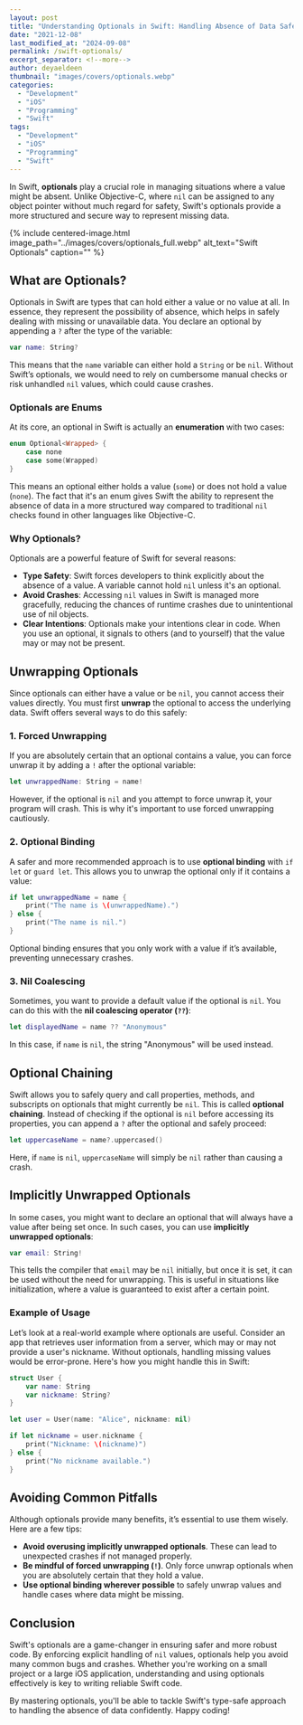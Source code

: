 ```yaml
---
layout: post  
title: "Understanding Optionals in Swift: Handling Absence of Data Safely"  
date: "2021-12-08"  
last_modified_at: "2024-09-08"  
permalink: /swift-optionals/  
excerpt_separator: <!--more-->  
author: deyaeldeen  
thumbnail: "images/covers/optionals.webp"  
categories:  
  - "Development"  
  - "iOS"  
  - "Programming"  
  - "Swift"  
tags:  
  - "Development"  
  - "iOS"  
  - "Programming"  
  - "Swift"
---
```


In Swift, **optionals** play a crucial role in managing situations where a value might be absent. Unlike Objective-C, where `nil` can be assigned to any object pointer without much regard for safety, Swift's optionals provide a more structured and secure way to represent missing data.

<!--more-->

{%
 include centered-image.html
 image_path="../images/covers/optionals_full.webp"
 alt_text="Swift Optionals" 
 caption=""
%}

## What are Optionals?

Optionals in Swift are types that can hold either a value or no value at all. In essence, they represent the possibility of absence, which helps in safely dealing with missing or unavailable data. You declare an optional by appending a `?` after the type of the variable:

```swift
var name: String?
```

This means that the `name` variable can either hold a `String` or be `nil`. Without Swift’s optionals, we would need to rely on cumbersome manual checks or risk unhandled `nil` values, which could cause crashes.

### Optionals are Enums

At its core, an optional in Swift is actually an **enumeration** with two cases:

```swift
enum Optional<Wrapped> {
    case none
    case some(Wrapped)
}
```

This means an optional either holds a value (`some`) or does not hold a value (`none`). The fact that it's an enum gives Swift the ability to represent the absence of data in a more structured way compared to traditional `nil` checks found in other languages like Objective-C.

### Why Optionals?

Optionals are a powerful feature of Swift for several reasons:

- **Type Safety**: Swift forces developers to think explicitly about the absence of a value. A variable cannot hold `nil` unless it's an optional.
- **Avoid Crashes**: Accessing `nil` values in Swift is managed more gracefully, reducing the chances of runtime crashes due to unintentional use of nil objects.
- **Clear Intentions**: Optionals make your intentions clear in code. When you use an optional, it signals to others (and to yourself) that the value may or may not be present.

## Unwrapping Optionals

Since optionals can either have a value or be `nil`, you cannot access their values directly. You must first **unwrap** the optional to access the underlying data. Swift offers several ways to do this safely:

### 1. Forced Unwrapping

If you are absolutely certain that an optional contains a value, you can force unwrap it by adding a `!` after the optional variable:

```swift
let unwrappedName: String = name!
```

However, if the optional is `nil` and you attempt to force unwrap it, your program will crash. This is why it's important to use forced unwrapping cautiously.

### 2. Optional Binding

A safer and more recommended approach is to use **optional binding** with `if let` or `guard let`. This allows you to unwrap the optional only if it contains a value:

```swift
if let unwrappedName = name {
    print("The name is \(unwrappedName).")
} else {
    print("The name is nil.")
}
```

Optional binding ensures that you only work with a value if it’s available, preventing unnecessary crashes.

### 3. Nil Coalescing

Sometimes, you want to provide a default value if the optional is `nil`. You can do this with the **nil coalescing operator (`??`)**:

```swift
let displayedName = name ?? "Anonymous"
```

In this case, if `name` is `nil`, the string "Anonymous" will be used instead.

## Optional Chaining

Swift allows you to safely query and call properties, methods, and subscripts on optionals that might currently be `nil`. This is called **optional chaining**. Instead of checking if the optional is `nil` before accessing its properties, you can append a `?` after the optional and safely proceed:

```swift
let uppercaseName = name?.uppercased()
```

Here, if `name` is `nil`, `uppercaseName` will simply be `nil` rather than causing a crash.

## Implicitly Unwrapped Optionals

In some cases, you might want to declare an optional that will always have a value after being set once. In such cases, you can use **implicitly unwrapped optionals**:

```swift
var email: String!
```

This tells the compiler that `email` may be `nil` initially, but once it is set, it can be used without the need for unwrapping. This is useful in situations like initialization, where a value is guaranteed to exist after a certain point.

### Example of Usage

Let’s look at a real-world example where optionals are useful. Consider an app that retrieves user information from a server, which may or may not provide a user's nickname. Without optionals, handling missing values would be error-prone. Here's how you might handle this in Swift:

```swift
struct User {
    var name: String
    var nickname: String?
}

let user = User(name: "Alice", nickname: nil)

if let nickname = user.nickname {
    print("Nickname: \(nickname)")
} else {
    print("No nickname available.")
}
```

## Avoiding Common Pitfalls

Although optionals provide many benefits, it’s essential to use them wisely. Here are a few tips:

- **Avoid overusing implicitly unwrapped optionals**. These can lead to unexpected crashes if not managed properly.
- **Be mindful of forced unwrapping (`!`)**. Only force unwrap optionals when you are absolutely certain that they hold a value.
- **Use optional binding wherever possible** to safely unwrap values and handle cases where data might be missing.

## Conclusion

Swift's optionals are a game-changer in ensuring safer and more robust code. By enforcing explicit handling of `nil` values, optionals help you avoid many common bugs and crashes. Whether you're working on a small project or a large iOS application, understanding and using optionals effectively is key to writing reliable Swift code.

By mastering optionals, you'll be able to tackle Swift's type-safe approach to handling the absence of data confidently. Happy coding!
